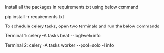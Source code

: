 Install all the packages in requirements.txt using below command

pip install -r requirements.txt

To schedule celery tasks, open two terminals and run the below commands

Terminal 1:
celery -A tasks beat --loglevel=info 

Terminal 2:
celery -A tasks worker --pool=solo -l info